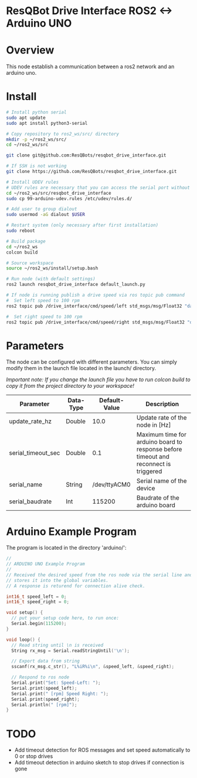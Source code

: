 # ResQBot Drive Interface ROS2 <-> Arduino UNO

# Overview

This node establish a communication between a ros2 network and an arduino uno.

# Install

```bash
# Install python serial
sudo apt update
sudo apt install python3-serial

# Copy repository to ros2_ws/src/ directory
mkdir -p ~/ros2_ws/src/
cd ~/ros2_ws/src

git clone git@github.com:ResQBots/resqbot_drive_interface.git

# If SSH is not working
git clone https://github.com/ResQBots/resqbot_drive_interface.git

# Install UDEV rules
# UDEV rules are necessary that you can access the serial port without an additonal command
cd ~/ros2_ws/src/resqbot_drive_interface
sudo cp 99-arduino-udev.rules /etc/udev/rules.d/

# Add user to group dialout
sudo usermod -aG dialout $USER

# Restart system (only necessary after first installation)
sudo reboot

# Build package
cd ~/ros2_ws
colcon build

# Source workspace 
source ~/ros2_ws/install/setup.bash

# Run node (with default settings)
ros2 launch resqbot_drive_interface default_launch.py

# If node is running publish a drive speed via ros topic pub command
#  Set left speed to 100 rpm
ros2 topic pub /drive_interface/cmd/speed/left std_msgs/msg/Float32 "data: 100.0"

#  Set right speed to 100 rpm
ros2 topic pub /drive_interface/cmd/speed/right std_msgs/msg/Float32 "data: 100.0"
```

# Parameters

The node can be configured with different parameters. You can simply modify them in the launch file located in the launch/ directory.

*Important note: If you change the launch file you have to run colcon build to copy it from the project directory to your workspace!*

|Parameter|Data-Type|Default-Value|Description|
|-|-|-|-
|update_rate_hz     | Double    | 10.0          | Update rate of the node in [Hz] |
|serial_timeout_sec | Double    | 0.1           | Maximum time for arduino board to response before timeout and reconnect is triggered |
|serial_name        | String    | /dev/ttyACM0  | Serial name of the device |
|serial_baudrate    | Int       | 115200        | Baudrate of the arduino board |

# Arduino Example Program

The program is located in the directory 'arduino/':

```C
//
// ARDUINO UNO Example Program
//
// Received the desired speed from the ros node via the serial line and
// stores it into the global variables. 
// A response is returend for connection alive check.

int16_t speed_left = 0;
int16_t speed_right = 0;

void setup() {
  // put your setup code here, to run once:
  Serial.begin(115200);
}

void loop() {
  // Read string until \n is received
  String rx_msg = Serial.readStringUntil('\n');

  // Export data from string
  sscanf(rx_msg.c_str(), "L%iR%i\n", &speed_left, &speed_right);

  // Respond to ros node
  Serial.print("Set: Speed-Left: ");
  Serial.print(speed_left);
  Serial.print(" [rpm] Speed Right: ");
  Serial.print(speed_right);
  Serial.println(" [rpm]");
}
```

# TODO

- Add timeout detection for ROS messages and set speed automatically to 0 or stop drives
- Add timeout detection in arduino sketch to stop drives if connection is gone
